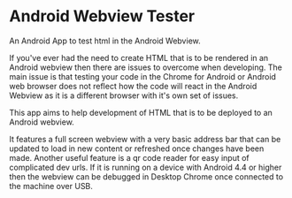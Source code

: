 Android Webview Tester
======================

An Android App to test html in the Android Webview.

If you've ever had the need to create HTML that is to be rendered in an Android webview then there are issues to overcome when developing.
The main issue is that testing your code in the Chrome for Android or Android web browser does not reflect how the code will react in the Android Webview as it is a different browser with it's own set of issues.

This app aims to help development of HTML that is to be deployed to an Android webview.

It features a full screen webview with a very basic address bar that can be updated to load in new content or refreshed once changes have been made.
Another useful feature is a qr code reader for easy input of complicated dev urls.
If it is running on a device with Android 4.4 or higher then the webview can be debugged in Desktop Chrome once connected to the machine over USB.
